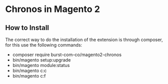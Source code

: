 Chronos in Magento 2
=====================

How to Install
--------------

The correct way to do the installation of the extension is through composer, for this use the following commands:

- composer require burst-com-co/magento2-chronos
- bin/magento setup:upgrade
- bin/magento module:status
- bin/magento c:c
- bin/magento c:f
